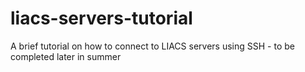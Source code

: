 # liacs-servers-tutorial
A brief tutorial on how to connect to LIACS servers using SSH - to be completed later in summer
